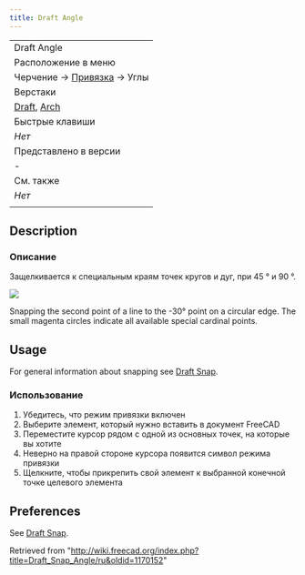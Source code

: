 ```yaml
---
title: Draft Angle
---
```

|  |
| --- |
| Draft Angle |
| Расположение в меню |
| Черчение → [Привязка](/Draft_Snap/ru "Draft Snap/ru") → Углы |
| Верстаки |
| [Draft](/Draft_Workbench/ru "Draft Workbench/ru"), [Arch](/Arch_Workbench/ru "Arch Workbench/ru") |
| Быстрые клавиши |
| *Нет* |
| Представлено в версии |
| - |
| См. также |
| *Нет* |
|  |

## Description

### Описание

Защелкивается к специальным краям точек кругов и дуг, при 45 ° и 90 °.

![](/images/Draft_Snap_Angle_example.png)

Snapping the second point of a line to the -30° point on a circular edge. The small magenta circles indicate all available special cardinal points.

## Usage

For general information about snapping see [Draft Snap](/Draft_Snap "Draft Snap").

### Использование

1. Убедитесь, что режим привязки включен
2. Выберите элемент, который нужно вставить в документ FreeCAD
3. Переместите курсор рядом с одной из основных точек, на которые вы хотите
4. Неверно на правой стороне курсора появится символ режима привязки
5. Щелкните, чтобы прикрепить свой элемент к выбранной конечной точке целевого элемента

## Preferences

See [Draft Snap](/Draft_Snap#Preferences "Draft Snap").

Retrieved from "<http://wiki.freecad.org/index.php?title=Draft_Snap_Angle/ru&oldid=1170152>"